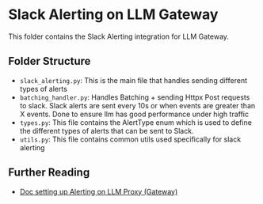 # Slack Alerting on LLM Gateway 

This folder contains the Slack Alerting integration for LLM Gateway. 

## Folder Structure 

- `slack_alerting.py`: This is the main file that handles sending different types of alerts
- `batching_handler.py`: Handles Batching + sending Httpx Post requests to slack. Slack alerts are sent every 10s or when events are greater than X events. Done to ensure llm has good performance under high traffic
- `types.py`: This file contains the AlertType enum which is used to define the different types of alerts that can be sent to Slack.
- `utils.py`: This file contains common utils used specifically for slack alerting

## Further Reading
- [Doc setting up Alerting on LLM Proxy (Gateway)](https://docs.llm.ai/docs/proxy/alerting)